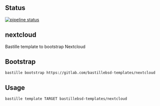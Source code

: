 ## Status
[![pipeline status](https://gitlab.com/bastillebsd-templates/nextcloud/badges/main/pipeline.svg)](https://gitlab.com/bastillebsd-templates/nextcloud/commits/main)

## nextcloud
Bastille template to bootstrap Nextcloud

## Bootstrap

```shell
bastille bootstrap https://gitlab.com/bastillebsd-templates/nextcloud
```

## Usage

```shell
bastille template TARGET bastillebsd-templates/nextcloud
```

